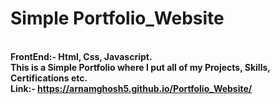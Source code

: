 <b><h1>Simple Portfolio_Website</h1><br>
FrontEnd:- Html, Css, Javascript.<br>
This is a Simple Portfolio where I put all of my Projects, Skills, Certifications etc.<br>
Link:- https://arnamghosh5.github.io/Portfolio_Website/</b>
